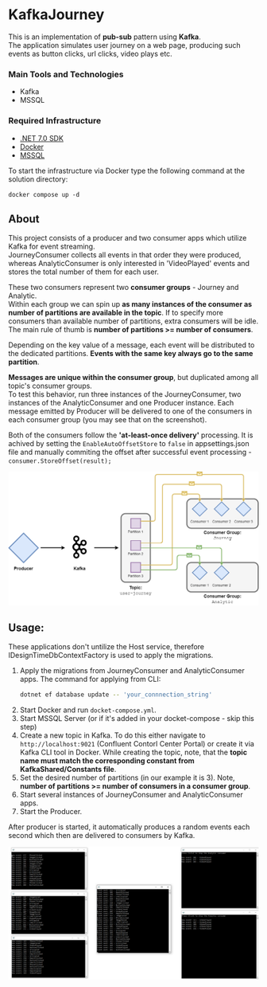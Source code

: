 # KafkaJourney

This is an implementation of **pub-sub** pattern using **Kafka**.  
The application simulates user journey on a web page, producing such events as button clicks, url clicks, video plays etc.

### Main Tools and Technologies
- Kafka
- MSSQL

### Required Infrastructure

- [.NET 7.0 SDK](https://dotnet.microsoft.com/download/dotnet/7.0)
- [Docker](https://docs.docker.com/get-docker)
- [MSSQL](https://www.microsoft.com/en-us/sql-server/sql-server-downloads)

To start the infrastructure via Docker type the following command at the solution directory:

```
docker compose up -d
```

## About

This project consists of a producer and two consumer apps which utilize Kafka for event streaming.  
JourneyConsumer collects all events in that order they were produced, whereas AnalyticConsumer is only interested in 'VideoPlayed' events and stores the total number of them for each user.  

These two consumers represent two **consumer groups** - Journey and Analytic.  
Within each group we can spin up **as many instances of the consumer as number of partitions are available in the topic**. If to specify more consumers than available number of partitions, extra consumers will be idle.  
The main rule of thumb is **number of partitions >= number of consumers**.  

Depending on the key value of a  message, each event will be distributed to the dedicated partitions. **Events with the same key always go to the same partition**.

**Messages are unique within the consumer group**, but duplicated among all topic's consumer groups.  
To test this behavior, run three instances of the JourneyConsumer, two instances of the AnalyticConsumer and one Producer instance. Each message emitted by Producer will be delivered to one of the consumers in each consumer group (you may see that on the screenshot).

Both of the consumers follow the **'at-least-once delivery'** processing. It is achived by setting the `EnableAutoOffsetStore` to `false` in appsettings.json file and manually commiting the offset after successful event processing - `consumer.StoreOffset(result);`

![General flow](assets/flow.png)

## Usage:

These applications don't untilize the Host service, therefore IDesignTimeDbContextFactory is used to apply the migrations. 
1. Apply the migrations from JourneyConsumer and AnalyticConsumer apps. The command for applying from CLI:
    ```bash
    dotnet ef database update -- 'your_connnection_string'
    ```
2. Start Docker and run `docket-compose.yml`.
3. Start MSSQL Server (or if it's added in your docket-compose - skip this step)
4. Create a new topic in Kafka. To do this either navigate to `http://localhost:9021` (Confluent Contorl Center Portal) or create it via Kafka CLI tool in Docker. While creating the topic, note, that the **topic name must match the corresponding constant from KafkaShared/Constants file**.
5. Set the desired number of partitions (in our example it is 3). Note, **number of partitions >= number of consumers in a consumer group**.
6. Start several instances of JourneyConsumer and AnalyticConsumer apps. 
7. Start the Producer.

After producer is started, it automatically produces a random events each second which then are delivered to consumers by Kafka.

![Example of an output](assets/output.png)